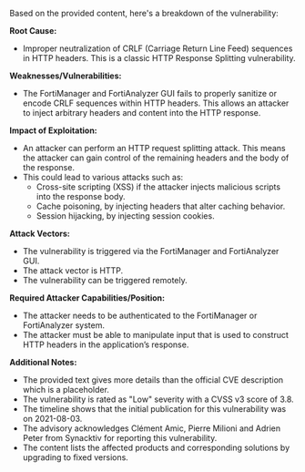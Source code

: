 Based on the provided content, here's a breakdown of the vulnerability:

**Root Cause:**
- Improper neutralization of CRLF (Carriage Return Line Feed) sequences in HTTP headers. This is a classic HTTP Response Splitting vulnerability.

**Weaknesses/Vulnerabilities:**
- The FortiManager and FortiAnalyzer GUI fails to properly sanitize or encode CRLF sequences within HTTP headers. This allows an attacker to inject arbitrary headers and content into the HTTP response.

**Impact of Exploitation:**
- An attacker can perform an HTTP request splitting attack. This means the attacker can gain control of the remaining headers and the body of the response.
- This could lead to various attacks such as:
  - Cross-site scripting (XSS) if the attacker injects malicious scripts into the response body.
  - Cache poisoning, by injecting headers that alter caching behavior.
  - Session hijacking, by injecting session cookies.

**Attack Vectors:**
- The vulnerability is triggered via the FortiManager and FortiAnalyzer GUI.
- The attack vector is HTTP.
- The vulnerability can be triggered remotely.

**Required Attacker Capabilities/Position:**
- The attacker needs to be authenticated to the FortiManager or FortiAnalyzer system.
- The attacker must be able to manipulate input that is used to construct HTTP headers in the application’s response.

**Additional Notes:**
- The provided text gives more details than the official CVE description which is a placeholder.
- The vulnerability is rated as "Low" severity with a CVSS v3 score of 3.8.
- The timeline shows that the initial publication for this vulnerability was on 2021-08-03.
- The advisory acknowledges Clément Amic, Pierre Milioni and Adrien Peter from Synacktiv for reporting this vulnerability.
- The content lists the affected products and corresponding solutions by upgrading to fixed versions.